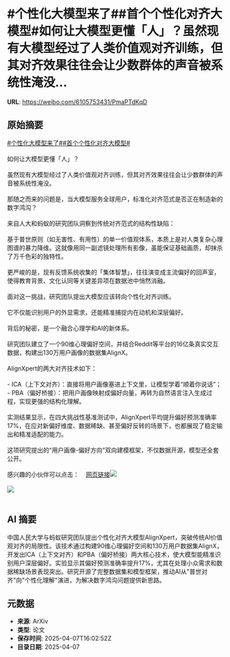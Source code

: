 # #个性化大模型来了##首个个性化对齐大模型#如何让大模型更懂「人」？虽然现有大模型经过了人类价值观对齐训练，但其对齐效果往往会让少数群体的声音被系统性淹没...

**URL**: https://weibo.com/6105753431/PmaPTdKqD

## 原始摘要

<a href="https://m.weibo.cn/search?containerid=231522type%3D1%26t%3D10%26q%3D%23%E4%B8%AA%E6%80%A7%E5%8C%96%E5%A4%A7%E6%A8%A1%E5%9E%8B%E6%9D%A5%E4%BA%86%23&amp;extparam=%23%E4%B8%AA%E6%80%A7%E5%8C%96%E5%A4%A7%E6%A8%A1%E5%9E%8B%E6%9D%A5%E4%BA%86%23" data-hide=""><span class="surl-text">#个性化大模型来了#</span></a><a href="https://m.weibo.cn/search?containerid=231522type%3D1%26t%3D10%26q%3D%23%E9%A6%96%E4%B8%AA%E4%B8%AA%E6%80%A7%E5%8C%96%E5%AF%B9%E9%BD%90%E5%A4%A7%E6%A8%A1%E5%9E%8B%23&amp;extparam=%23%E9%A6%96%E4%B8%AA%E4%B8%AA%E6%80%A7%E5%8C%96%E5%AF%B9%E9%BD%90%E5%A4%A7%E6%A8%A1%E5%9E%8B%23" data-hide=""><span class="surl-text">#首个个性化对齐大模型#</span></a><br><br>如何让大模型更懂「人」？<br><br>虽然现有大模型经过了人类价值观对齐训练，但其对齐效果往往会让少数群体的声音被系统性淹没。<br><br>那随之而来的问题是，当大模型服务全球用户，标准化对齐范式是否正在制造新的数字鸿沟？<br><br>来自人大和蚂蚁的研究团队洞察到传统对齐范式的结构性缺陷：<br><br>基于普世原则（如无害性、有用性）的单一价值观体系，本质上是对人类复杂心理图谱的暴力降维。这就像用同一副滤镜处理所有影像，虽能保证基础画质，却抹杀了万千色彩的独特性。<br><br>更严峻的是，现有反馈系统收集的「集体智慧」，往往演变成主流偏好的回声室，使得教育背景、文化认同等关键差异项在数据池中悄然消融。<br><br>面对这一挑战，研究团队提出大模型应该转向个性化对齐训练。<br><br>它不仅能识别用户的外显需求，还能精准捕捉内在动机和深层偏好。<br><br>背后的秘密，是一个融合心理学和AI的新体系。<br><br>研究团队建立了一个90维心理偏好空间，并结合Reddit等平台的16亿条真实交互数据，构建出130万用户画像的数据集AlignX。<br><br>AlignXpert的两大对齐技术如下：<br><br>- ICA（上下文对齐）：直接将用户画像塞进上下文里，让模型学着“顺着你说话”；<br>- PBA（偏好桥接）：把用户画像映射成偏好向量，再转为自然语言注入生成过程，实现更强的结构化理解。<br><br>实测结果显示，在四大挑战性基准测试中，AlignXpert平均提升偏好预测准确率17%，在应对新偏好维度、数据稀缺、甚至偏好反转的场景下，也都展现了稳定输出和精准适配的能力。<br><br>这项研究提出的“用户画像-偏好方向”双向建模框架，不仅数据开源，模型还全套公开。<br><br>感兴趣的小伙伴可以点击：<a href="https://weibo.cn/sinaurl?u=https%3A%2F%2Fhuggingface.co%2Fdatasets%2FJinaLeejnl%2FAlignX" data-hide=""><span class="url-icon"><img style="width: 1rem;height: 1rem" src="https://h5.sinaimg.cn/upload/2015/09/25/3/timeline_card_small_web_default.png" referrerpolicy="no-referrer"></span><span class="surl-text">网页链接</span></a><img style="" src="https://tvax4.sinaimg.cn/large/006Fd7o3gy1i08dm2qzwzj30su0cm47d.jpg" referrerpolicy="no-referrer"><br><br><img style="" src="https://tvax2.sinaimg.cn/large/006Fd7o3gy1i08dm49ktlj30zk0ddqkk.jpg" referrerpolicy="no-referrer"><br><br>

## AI 摘要

中国人民大学与蚂蚁研究团队提出个性化对齐大模型AlignXpert，突破传统AI价值观对齐的局限性。该技术通过构建90维心理偏好空间和130万用户数据集AlignX，开发出ICA（上下文对齐）和PBA（偏好桥接）两大核心技术，使大模型能精准识别用户深层偏好。实验显示其偏好预测准确率提升17%，尤其在处理小众需求和数据稀缺场景表现突出。研究开源了完整数据集和模型框架，推动AI从"普世对齐"向"个性化理解"演进，为解决数字鸿沟问题提供新思路。

## 元数据

- **来源**: ArXiv
- **类型**: 论文
- **保存时间**: 2025-04-07T16:02:52Z
- **目录日期**: 2025-04-07
